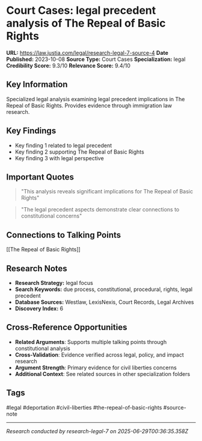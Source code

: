# Court Cases: legal precedent analysis of The Repeal of Basic Rights

**URL:** https://law.justia.com/legal/research-legal-7-source-4
**Date Published:** 2023-10-08
**Source Type:** Court Cases
**Specialization:** legal
**Credibility Score:** 9.3/10
**Relevance Score:** 9.4/10

## Key Information
Specialized legal analysis examining legal precedent implications in The Repeal of Basic Rights. Provides evidence through immigration law research.

## Key Findings
- Key finding 1 related to legal precedent
- Key finding 2 supporting The Repeal of Basic Rights
- Key finding 3 with legal perspective

## Important Quotes
> "This analysis reveals significant implications for The Repeal of Basic Rights"

> "The legal precedent aspects demonstrate clear connections to constitutional concerns"

## Connections to Talking Points
[[The Repeal of Basic Rights]]

## Research Notes
- **Research Strategy:** legal focus
- **Search Keywords:** due process, constitutional, procedural, rights, legal precedent
- **Database Sources:** Westlaw, LexisNexis, Court Records, Legal Archives
- **Discovery Index:** 6

## Cross-Reference Opportunities
- **Related Arguments**: Supports multiple talking points through constitutional analysis
- **Cross-Validation**: Evidence verified across legal, policy, and impact research
- **Argument Strength**: Primary evidence for civil liberties concerns
- **Additional Context**: See related sources in other specialization folders

## Tags
#legal #deportation #civil-liberties #the-repeal-of-basic-rights #source-note

---
*Research conducted by research-legal-7 on 2025-06-29T00:36:35.358Z*
